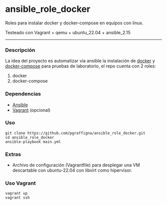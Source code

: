 # ansible_role_docker

Roles para instalar docker y docker-compose en equipos con linux.

Testeado con Vagrant + qemu + ubuntu_22.04 + ansible_2.15

---

### Descripción

La idea del proyecto es automatizar vía ansible la instalación de [docker](https://docs.docker.com/engine/install/ubuntu/#install-using-the-repository) y [docker-compose](https://docs.docker.com/compose/install/standalone/) para pruebas de laboratorio, el repo cuenta con 2 roles:

1. docker
2. docker-compose

### Dependencias

* [Ansible](https://docs.ansible.com/ansible/latest/installation_guide/installation_distros.html)
* [Vagrant](https://developer.hashicorp.com/vagrant/install) (opcional)

### Uso

```
git clone https://github.com/pgraffigna/ansible_role_docker.git
cd ansible_role_docker
ansible-playbook main.yml
```

### Extras
* Archivo de configuración (Vagrantfile) para desplegar una VM descartable con ubuntu-22.04 con libvirt como hipervisor.

### Uso Vagrant
```
vagrant up
vagrant ssh
```
